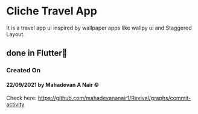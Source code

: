 # Cliche Travel App 
It is a travel app ui inspired by wallpaper apps like wallpy ui and Staggered Layout.
## done in Flutter💙


### Created On
#### 22/09/2021 by Mahadevan A Nair ©
Check here:
https://github.com/mahadevananair1/Revival/graphs/commit-activity

